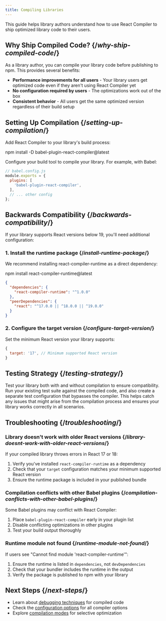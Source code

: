 ```yaml
---
title: Compiling Libraries
---
```


<Intro>
This guide helps library authors understand how to use React Compiler to ship optimized library code to their users.
</Intro>

<InlineToc />

## Why Ship Compiled Code? {/*why-ship-compiled-code*/}

As a library author, you can compile your library code before publishing to npm. This provides several benefits:

- **Performance improvements for all users** - Your library users get optimized code even if they aren't using React Compiler yet
- **No configuration required by users** - The optimizations work out of the box
- **Consistent behavior** - All users get the same optimized version regardless of their build setup

## Setting Up Compilation {/*setting-up-compilation*/}

Add React Compiler to your library's build process:

<TerminalBlock>
npm install -D babel-plugin-react-compiler@latest
</TerminalBlock>

Configure your build tool to compile your library. For example, with Babel:

```js
// babel.config.js
module.exports = {
  plugins: [
    'babel-plugin-react-compiler',
  ],
  // ... other config
};
```

## Backwards Compatibility {/*backwards-compatibility*/}

If your library supports React versions below 19, you'll need additional configuration:

### 1. Install the runtime package {/*install-runtime-package*/}

We recommend installing react-compiler-runtime as a direct dependency:

<TerminalBlock>
npm install react-compiler-runtime@latest
</TerminalBlock>

```json
{
  "dependencies": {
    "react-compiler-runtime": "^1.0.0"
  },
  "peerDependencies": {
    "react": "^17.0.0 || ^18.0.0 || ^19.0.0"
  }
}
```

### 2. Configure the target version {/*configure-target-version*/}

Set the minimum React version your library supports:

```js
{
  target: '17', // Minimum supported React version
}
```

## Testing Strategy {/*testing-strategy*/}

Test your library both with and without compilation to ensure compatibility. Run your existing test suite against the compiled code, and also create a separate test configuration that bypasses the compiler. This helps catch any issues that might arise from the compilation process and ensures your library works correctly in all scenarios.

## Troubleshooting {/*troubleshooting*/}

### Library doesn't work with older React versions {/*library-doesnt-work-with-older-react-versions*/}

If your compiled library throws errors in React 17 or 18:

1. Verify you've installed `react-compiler-runtime` as a dependency
2. Check that your `target` configuration matches your minimum supported React version
3. Ensure the runtime package is included in your published bundle

### Compilation conflicts with other Babel plugins {/*compilation-conflicts-with-other-babel-plugins*/}

Some Babel plugins may conflict with React Compiler:

1. Place `babel-plugin-react-compiler` early in your plugin list
2. Disable conflicting optimizations in other plugins
3. Test your build output thoroughly

### Runtime module not found {/*runtime-module-not-found*/}

If users see "Cannot find module 'react-compiler-runtime'":

1. Ensure the runtime is listed in `dependencies`, not `devDependencies`
2. Check that your bundler includes the runtime in the output
3. Verify the package is published to npm with your library

## Next Steps {/*next-steps*/}

- Learn about [debugging techniques](/learn/react-compiler/debugging) for compiled code
- Check the [configuration options](/reference/react-compiler/configuration) for all compiler options
- Explore [compilation modes](/reference/react-compiler/compilationMode) for selective optimization
